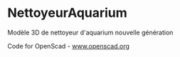 # NettoyeurAquarium
Modèle 3D de nettoyeur d'aquarium nouvelle génération

Code for OpenScad - www.openscad.org
